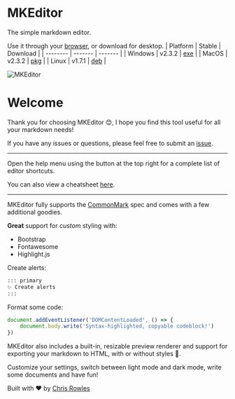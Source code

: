 # MKEditor

The simple markdown editor.

Use it through your [browser](https://mkeditoross.github.io/web/), or download for desktop.
| Platform    | Stable  | Download  |
| --------    | ------- | -------   |
| Windows     | v2.3.2  | [exe](https://github.com/mkeditorOSS/mkeditor/releases/download/v2.3.2/mkeditor-setup-v2.3.2-x86_64.zip) |
| MacOS       | v2.3.2  | [pkg](https://github.com/mkeditorOSS/mkeditor/releases/download/v2.3.2/mkeditor-setup-v2.3.2-x86_64.pkg) |
| Linux       | v1.7.1  | [deb](https://github.com/mkeditorOSS/mkeditor/releases/download/v1.7.1/mkeditor-setup-v1.7.1_amd64.deb)  |

![MKEditor](https://mkeditoross.github.io/demo.png)

# Welcome

Thank you for choosing MKEditor 😊, I hope you find this tool useful for all your markdown needs!

If you have any issues or questions, please feel free to submit an [issue](https://github.com/mkeditorOSS/mkeditor/issues).

---

Open the help menu using the button at the top right for a complete list of editor shortcuts.

You can also view a cheatsheet [here](https://mkeditoross.github.io/shortcuts).

---

MKEditor fully supports the [CommonMark](https://commonmark.org/) spec and comes with a few additional goodies.

**Great** support for _custom_ styling with:

- Bootstrap
- Fontawesome
- Highlight.js

Create alerts:

```md
::: primary
✨ Create alerts
:::
```

Format some code:

```javascript
document.addEventListener('DOMContentLoaded', () => {
    document.body.write('Syntax-highlighted, copyable codeblock!')
})
```

MKEditor also includes a built-in, resizable preview renderer and support for exporting your markdown to HTML, with or without styles 🚀.

Customize your settings, switch between light mode and dark mode, write some documents and have fun!

Built with ❤️ by [Chris Rowles](https://github.com/sentrychris)
